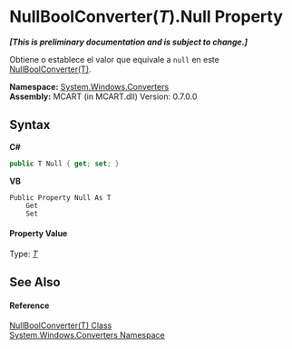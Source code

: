 # NullBoolConverter(*T*).Null Property 
 _**\[This is preliminary documentation and is subject to change.\]**_

Obtiene o establece el valor que equivale a `null` en este <a href="976554e1-510e-962b-2a5a-c0ee75be9766">NullBoolConverter(T)</a>.

**Namespace:**&nbsp;<a href="209509be-498c-78bd-c9c1-8c3bc31f7d1f">System.Windows.Converters</a><br />**Assembly:**&nbsp;MCART (in MCART.dll) Version: 0.7.0.0

## Syntax

**C#**<br />
``` C#
public T Null { get; set; }
```

**VB**<br />
``` VB
Public Property Null As T
	Get
	Set
```


#### Property Value
Type: <a href="976554e1-510e-962b-2a5a-c0ee75be9766">*T*</a>

## See Also


#### Reference
<a href="976554e1-510e-962b-2a5a-c0ee75be9766">NullBoolConverter(T) Class</a><br /><a href="209509be-498c-78bd-c9c1-8c3bc31f7d1f">System.Windows.Converters Namespace</a><br />